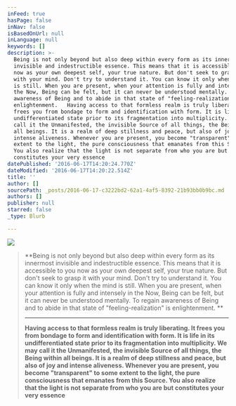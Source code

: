 ```yaml
---
inFeed: true
hasPage: false
inNav: false
isBasedOnUrl: null
inLanguage: null
keywords: []
description: >-
  Being is not only beyond but also deep within every form as its innermost
  invisible and indestructible essence. This means that it is accessible to you
  now as your own deepest self, your true nature. But don't seek to grasp it
  with your mind. Don't try to understand it. You can know it only when the mind
  is still. When you are present, when your attention is fully and intensely in
  the Now, Being can be felt, but it can never be understood mentally. To regain
  awareness of Being and to abide in that state of "feeling-realization" is
  enlightenment.   Having access to that formless realm is truly liberating. It
  frees you from bondage to form and identification with form. It is life in its
  undifferentiated state prior to its fragmentation into multiplicity. We may
  call it the Unmanifested, the invisible Source of all things, the Being within
  all beings. It is a realm of deep stillness and peace, but also of joy and
  intense aliveness. Whenever you are present, you become "transparent" to some
  extent to the light, the pure consciousness that emanates from this Source.
  You also realize that the light is not separate from who you are but
  constitutes your very essence
datePublished: '2016-06-17T14:20:24.770Z'
dateModified: '2016-06-17T14:20:22.514Z'
title: ''
author: []
sourcePath: _posts/2016-06-17-c3222bd2-62a1-4af5-8392-21b93bb0b9bc.md
authors: []
publisher: null
starred: false
_type: Blurb

---
```

![](https://the-grid-user-content.s3-us-west-2.amazonaws.com/b46e09d7-ab91-49c0-9b96-9f2232d61f15.jpg)

> **Being is not only beyond but also deep within every form as its innermost invisible and indestructible essence. This means that it is accessible to you now as your own deepest self, your true nature. But don't seek to grasp it with your mind. Don't try to understand it. You can know it only when the mind is still. When you are present, when your attention is fully and intensely in the Now, Being can be felt, but it can never be understood mentally. To regain awareness of Being and to abide in that state of "feeling-realization" is enlightenment. **
> 
> ****
> 
> **Having access to that formless realm is truly liberating. It frees you from bondage to form and identification with form. It is life in its undifferentiated state prior to its fragmentation into multiplicity. We may call it the Unmanifested, the invisible Source of all things, the Being within all beings. It is a realm of deep stillness and peace, but also of joy and intense aliveness. Whenever you are present, you become "transparent" to some extent to the light, the pure consciousness that emanates from this Source. You also realize that the light is not separate from who you are but constitutes your very essence**